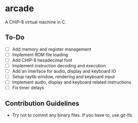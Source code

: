 # arcade
A CHIP-8 virtual machine in C.

## To-Do
- [ ] Add memory and register management
- [ ] Implement ROM file loading
- [ ] Add CHIP-8 hexadecimal font
- [ ] Implement instruction decoding and execution
- [ ] Add an interface for audio, display and keyboard IO
- [ ] Setup raylib window, rendering and keyboard input
- [ ] Implement audio, display and keyboard related instructions
- [ ] Fix timer delays

## Contribution Guidelines
- Try not to commit any binary files. If you have to, use git-lfs.

